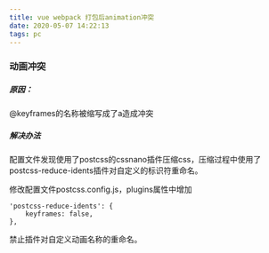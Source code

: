 ```yaml
---
title: vue webpack 打包后animation冲突
date: 2020-05-07 14:22:13
tags: pc
---
```

### 动画冲突
##### 原因：
@keyframes的名称被缩写成了a造成冲突

##### 解决办法

配置文件发现使用了postcss的cssnano插件压缩css，压缩过程中使用了postcss-reduce-idents插件对自定义的标识符重命名。

修改配置文件postcss.config.js，plugins属性中增加

```
'postcss-reduce-idents': {
    keyframes: false,
},

```

禁止插件对自定义动画名称的重命名。
